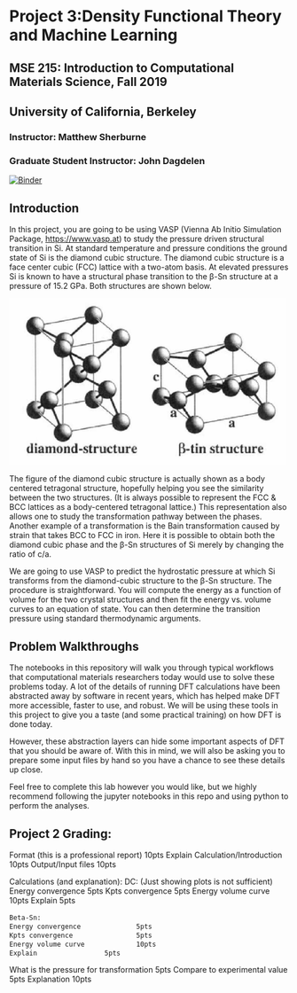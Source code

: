 # Project 3:Density Functional Theory and Machine Learning
## MSE 215: Introduction to Computational Materials Science, Fall 2019 
## University of California, Berkeley
### Instructor: Matthew Sherburne
### Graduate Student Instructor: John Dagdelen

[![Binder](https://mybinder.org/badge_logo.svg)](https://mybinder.org/v2/gh/mse215/project3.git/master)


## Introduction

In this project, you are going to be using VASP (Vienna Ab Initio Simulation Package, https://www.vasp.at) to study the pressure driven structural transition in Si. At standard temperature and pressure conditions the ground state of Si is the diamond cubic structure. The diamond cubic structure is a face center cubic (FCC) lattice with a two-atom basis. At elevated pressures Si is known to have a structural phase transition to the β-Sn structure at a pressure of 15.2 GPa. Both structures are shown below.

<img src="static/structures.png" alt="diamond cubic Si and beta-Sn Si" width="500"/>

The figure of the diamond cubic structure is actually shown as a body centered tetragonal structure, hopefully helping you see the similarity between the two structures. (It is always possible to represent the FCC & BCC lattices as a body-centered tetragonal lattice.) This representation also allows one to study the transformation pathway between the phases. Another example of a transformation is the Bain transformation caused by strain that takes BCC to FCC in iron. Here it is possible to obtain both the diamond cubic phase and the β-Sn structures of Si merely by changing the ratio of c/a. 

We are going to use VASP to predict the hydrostatic pressure at which Si transforms from the diamond-cubic structure to the β-Sn structure. The procedure is straightforward. You will compute the energy as a function of volume for the two crystal structures and then fit the energy vs. volume curves to an equation of state. You can then determine the transition pressure using standard thermodynamic arguments. 

## Problem Walkthroughs
The notebooks in this repository will walk you through typical workflows that computational materials researchers today would use to solve these problems today. A lot of the details of running DFT calculations have been abstracted away by software in recent years, which has helped make DFT more accessible, faster to use, and robust. We will be using these tools in this project to give you a taste (and some practical training) on how DFT is done today. 

However, these abstraction layers can hide some important aspects of DFT that you should be aware of. With this in mind, we will also be asking you to prepare some input files by hand so you have a chance to see these details up close. 

Feel free to complete this lab however you would like, but we highly recommend following the jupyter notebooks in this repo and using python to perform the analyses.

## Project 2 Grading: 

Format (this is a professional report)			10pts
Explain Calculation/Introduction			10pts
Output/Input files					10pts

Calculations (and explanation): 
	DC: (Just showing plots is not sufficient)
	Energy convergence				5pts
	Kpts convergence				5pts
	Energy volume curve				10pts
	Explain 					5pts

	Beta-Sn:
	Energy convergence				5pts
	Kpts convergence				5pts
	Energy volume curve				10pts
	Explain					5pts

What is the pressure for transformation		5pts
Compare to experimental value			5pts
Explanation						10pts 
